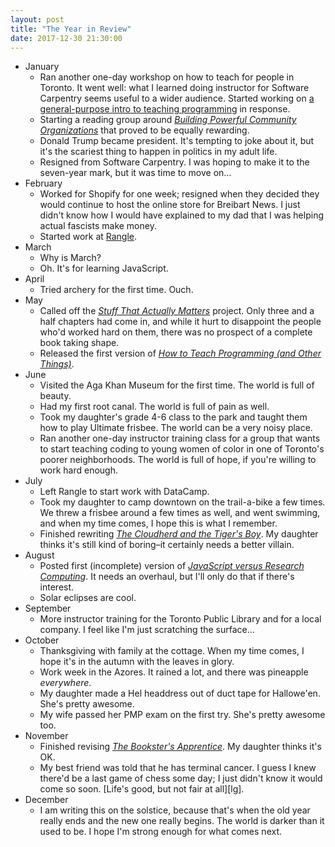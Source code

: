 ```yaml
---
layout: post
title: "The Year in Review"
date: 2017-12-30 21:30:00
---
```


- January
  - Ran another one-day workshop on how to teach for people in Toronto.
    It went well:
    what I learned doing instructor for Software Carpentry seems useful to a wider audience.
    Started working on [a general-purpose intro to teaching programming]({{site.github.url}}/teaching/) in response.
  - Starting a reading group around *[Building Powerful Community Organizations][bpco]*
    that proved to be equally rewarding.
  - Donald Trump became president.
    It's tempting to joke about it,
    but it's the scariest thing to happen in politics in my adult life.
  - Resigned from Software Carpentry.
    I was hoping to make it to the seven-year mark,
    but it was time to move on…
- February
  - Worked for Shopify for one week;
    resigned when they decided they would continue to host the online store for Breibart News.
    I just didn't know how I would have explained to my dad that I was helping actual fascists make money.
  - Started work at [Rangle](http://rangle.io).
- March
  - Why is March?
  - Oh. It's for learning JavaScript.
- April
  - Tried archery for the first time.
    Ouch.
- May
  - Called off the *[Stuff That Actually Matters]({{site.github.url}}/2016/11/13/stuff-that-actually-matters.html)* project.
    Only three and a half chapters had come in,
    and while it hurt to disappoint the people who'd worked hard on them,
    there was no prospect of a complete book taking shape.
  - Released the first version of *[How to Teach Programming (and Other Things)]({{site.github.url}}/teaching/)*.
- June
  - Visited the Aga Khan Museum for the first time.
    The world is full of beauty.
  - Had my first root canal.
    The world is full of pain as well.
  - Took my daughter's grade 4-6 class to the park and taught them how to play Ultimate frisbee.
    The world can be a very noisy place.
  - Ran another one-day instructor training class for a group that wants to start teaching coding
    to young women of color in one of Toronto's poorer neighborhoods.
    The world is full of hope, if you're willing to work hard enough.
- July
  - Left Rangle to start work with DataCamp.
  - Took my daughter to camp downtown on the trail-a-bike a few times.
    We threw a frisbee around a few times as well,
    and went swimming,
    and when my time comes,
    I hope this is what I remember.
  - Finished rewriting *[The Cloudherd and the Tiger's Boy][ctb]*.
    My daughter thinks it's still kind of boring–it certainly needs a better villain.
- August
  - Posted first (incomplete) version of *[JavaScript versus Research Computing][jsrc]*.
    It needs an overhaul,
    but I'll only do that if there's interest.
  - Solar eclipses are cool.
- September
  - More instructor training for the Toronto Public Library and for a local company.
    I feel like I'm just scratching the surface…
- October
  - Thanksgiving with family at the cottage.
    When my time comes,
    I hope it's in the autumn
    with the leaves in glory.
  - Work week in the Azores.
    It rained a lot, and there was pineapple *everywhere*.
  - My daughter made a Hel headdress out of duct tape for Hallowe'en.
    She's pretty awesome.
  - My wife passed her PMP exam on the first try.
    She's pretty awesome too.
- November
  - Finished revising *[The Bookster's Apprentice][ba]*.
    My daughter thinks it's OK.
  - My best friend was told that he has terminal cancer.
    I guess I knew there'd be a last game of chess some day;
    I just didn't know it would come so soon.
    [Life's good, but not fair at all][lg].
- December
  - I am writing this on the solstice,
    because that's when the old year really ends and the new one really begins.
    The world is darker than it used to be.
    I hope I'm strong enough for what comes next.

[ba]: http://sensibleadventures.com/
[bpco]: https://www.amazon.com/Building-Powerful-Community-Organizations-Personal/dp/0977151808/
[ctb]: http://sensibleadventures.com/
[jsrc]: https://gvwilson.github.io/js-vs-rc/
[lb]: https://www.youtube.com/watch?v=uVRtMsEp-CM
